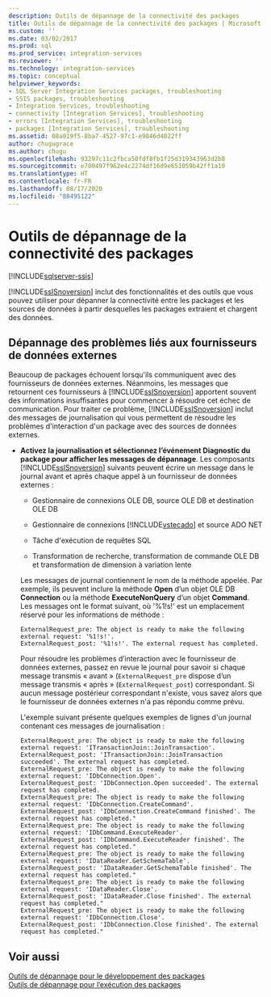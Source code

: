 ```yaml
---
description: Outils de dépannage de la connectivité des packages
title: Outils de dépannage de la connectivité des packages | Microsoft Docs
ms.custom: ''
ms.date: 03/02/2017
ms.prod: sql
ms.prod_service: integration-services
ms.reviewer: ''
ms.technology: integration-services
ms.topic: conceptual
helpviewer_keywords:
- SQL Server Integration Services packages, troubleshooting
- SSIS packages, troubleshooting
- Integration Services, troubleshooting
- connectivity [Integration Services], troubleshooting
- errors [Integration Services], troubleshooting
- packages [Integration Services], troubleshooting
ms.assetid: 08a019f5-8ba7-4527-97c1-e9846d4022ff
author: chugugrace
ms.author: chugu
ms.openlocfilehash: 93297c11c2fbca50fdf8fb1f25d319343963d2b8
ms.sourcegitcommit: e700497f962e4c2274df16d9e651059b42ff1a10
ms.translationtype: HT
ms.contentlocale: fr-FR
ms.lasthandoff: 08/17/2020
ms.locfileid: "88495122"
---
```

# <a name="troubleshooting-tools-for-package-connectivity"></a>Outils de dépannage de la connectivité des packages

[!INCLUDE[sqlserver-ssis](../../includes/applies-to-version/sqlserver-ssis.md)]


[!INCLUDE[ssISnoversion](../../includes/ssisnoversion-md.md)] inclut des fonctionnalités et des outils que vous pouvez utiliser pour dépanner la connectivité entre les packages et les sources de données à partir desquelles les packages extraient et chargent des données.  
  
## <a name="troubleshooting-issues-with-external-data-providers"></a>Dépannage des problèmes liés aux fournisseurs de données externes  
 Beaucoup de packages échouent lorsqu'ils communiquent avec des fournisseurs de données externes. Néanmoins, les messages que retournent ces fournisseurs à [!INCLUDE[ssISnoversion](../../includes/ssisnoversion-md.md)] apportent souvent des informations insuffisantes pour commencer à résoudre cet échec de communication. Pour traiter ce problème, [!INCLUDE[ssISnoversion](../../includes/ssisnoversion-md.md)] inclut des messages de journalisation qui vous permettent de résoudre les problèmes d'interaction d'un package avec des sources de données externes.  
  
-   **Activez la journalisation et sélectionnez l’événement Diagnostic du package pour afficher les messages de dépannage**. Les composants [!INCLUDE[ssISnoversion](../../includes/ssisnoversion-md.md)] suivants peuvent écrire un message dans le journal avant et après chaque appel à un fournisseur de données externes :  
  
    -   Gestionnaire de connexions OLE DB, source OLE DB et destination OLE DB  
  
    -   Gestionnaire de connexions [!INCLUDE[vstecado](../../includes/vstecado-md.md)] et source ADO NET  
  
    -   Tâche d'exécution de requêtes SQL  
  
    -   Transformation de recherche, transformation de commande OLE DB et transformation de dimension à variation lente  
  
     Les messages de journal contiennent le nom de la méthode appelée. Par exemple, ils peuvent inclure la méthode **Open** d’un objet OLE DB **Connection** ou la méthode **ExecuteNonQuery** d’un objet **Command**. Les messages ont le format suivant, où '%1!s!' est un emplacement réservé pour les informations de méthode :  
  
    ```  
    ExternalRequest_pre: The object is ready to make the following external request: '%1!s!'.  
    ExternalRequest_post: '%1!s!'. The external request has completed.  
    ```  
  
     Pour résoudre les problèmes d’interaction avec le fournisseur de données externes, passez en revue le journal pour savoir si chaque message transmis « avant » (`ExternalRequest_pre` dispose d’un message transmis « après » (`ExternalRequest_post`) correspondant. Si aucun message postérieur correspondant n'existe, vous savez alors que le fournisseur de données externes n'a pas répondu comme prévu.  
  
     L'exemple suivant présente quelques exemples de lignes d'un journal contenant ces messages de journalisation :  
  
    ```  
    ExternalRequest_pre: The object is ready to make the following external request: 'ITransactionJoin::JoinTransaction'.  
    ExternalRequest_post: 'ITransactionJoin::JoinTransaction succeeded'. The external request has completed.  
    ExternalRequest_pre: The object is ready to make the following external request: 'IDbConnection.Open'.  
    ExternalRequest_post: 'IDbConnection.Open succeeded'. The external request has completed.  
    ExternalRequest_pre: The object is ready to make the following external request: 'IDbConnection.CreateCommand'.  
    ExternalRequest_post: 'IDbConnection.CreateCommand finished'. The external request has completed."  
    ExternalRequest_pre: The object is ready to make the following external request: 'IDbCommand.ExecuteReader'.  
    ExternalRequest_post: 'IDbCommand.ExecuteReader finished'. The external request has completed."  
    ExternalRequest_pre: The object is ready to make the following external request: 'IDataReader.GetSchemaTable'.  
    ExternalRequest_post: 'IDataReader.GetSchemaTable finished'. The external request has completed."  
    ExternalRequest_pre: The object is ready to make the following external request: 'IDataReader.Close'.  
    ExternalRequest_post: 'IDataReader.Close finished'. The external request has completed."  
    ExternalRequest_pre: The object is ready to make the following external request: 'IDbConnection.Close'.  
    ExternalRequest_post: 'IDbConnection.Close finished'. The external request has completed."  
    ```  
  
## <a name="see-also"></a>Voir aussi  
 [Outils de dépannage pour le développement des packages](../../integration-services/troubleshooting/troubleshooting-tools-for-package-development.md)   
 [Outils de dépannage pour l’exécution des packages](../../integration-services/troubleshooting/troubleshooting-tools-for-package-execution.md)  
  
  
